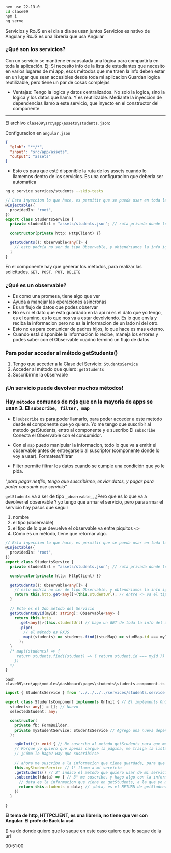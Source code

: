 ```bash
nvm use 22.13.0
cd clase09
npm i
ng serve
```

Servicios y RxJS en el dia a dia se usan juntos
Servicios es nativo de Angular y RxJS es una libreria que usa Angular

### ¿Qué son los servicios?

Con un servicio se mantiene encapsulada una lógica para compartirla en toda la aplicación.
Ej: Si necesito info de la lista de estudiantes que necesito en varios lugares de mi app, esos métodos que me traen la info deben estar en un lugar que sean accesibles desde toda mi aplicacion
Guardan logica reutilizable, pero tiene un par de cosas complejas

- Ventajas: Tengo la logica y datos centralizados. No solo la logica, sino la logica y los datos que llama. Y es reutilizable. Mediante la inyeccion de dependencias llamo a este servicio, que inyecto en el constructor del componente

<hr/>

El archivo `clase09\src\app\assets\students.json`:

Configuracion en `angular.json`

```json
{
  "glob": "**/*",
  "input": "src/app/assets",
  "output": "assets"
}
```

- Esto es para que esté disponible la ruta de los assets cuando lo llamemos dentro de los servicios. Es una configuracion que deberia ser automatica

```bash
ng g service services/students --skip-tests
```

```ts
// Esta inyeccion lo que hace, es permitir que se pueda usar en toda la app
@Injectable({
  providedIn: "root",
})
export class StudentsService {
  private studentUrl = "assets/students.json"; // ruta privada donde tengo la data. Algún dia va a ser de una API

  constructor(private http: HttpClient) {}

  getStudents(): Observable<any[]> {
    // esto podría no ser de tipo Observable, y obtendriamos la info igual. pero no es cómo se trabaja en angular
  }
}
```

En el componente hay que generar los métodos, para realizar las solicitudes. `GET, POST, PUT, DELETE`

### ¿Qué es un observable?

- Es como una promesa, tiene algo que ver
- Ayuda a manejar las operaciones asincronas
- Es un flujo de datos que podes observar
- No es ni el dato que está guardado en la api ni es el dato que yo tengo, es el camino, es lo que nos va a estar devolviendo. Es lo que envía y reciba la informacion pero no es la informacion de un lado ni del otro.
- Esto no es para comunicar de padres hijos, lo que hace es mas externo.
- Cuando está disponible la información lo recibe, maneja los errores y podes saber con el Observable cuadno terminó un flujo de datos

### Para poder acceder al método getStudents()

1. Tengo que acceder a la Clase del Servicio: `StudentsService`
2. Acceder al método que quiero: `getStudents`
3. Suscribirme la observable

### ¡Un servicio puede devolver muchos métodos!

### Hay `métodos` comunes de rxjs que en la mayoria de apps se usan 3. El `subscribe, filter, map`

- El `subscribe` es para poder llamarlo, para poder acceder a este metodo desde el componente que yo quiera. Yo me tengo que suscribir al metodo getStudents, entro al componente y e suscribo
  El `subscribe` Conecta el Observable con el consumidor.

- Con el `map` puedo manipular la informacion, todo lo que va a emitir el observable antes de entregarselo al suscriptor (componente donde lo voy a usar). Formatear/filtrar

- Filter permite filtrar los datos cuando se cumple una condición que yo le pida.

"_para pagar netflix, tengo que suscribirme, enviar datos, y pagar para poder consumir ese servicio_"

`getStudents` va a ser de tipo `_observable_`,
¿Pero que es lo que va a devolver el observable ?
yo tengo que armar el servicio, pero para armar el servicio hay pasos que seguir

1. nombre
2. el tipo (observable)
3. el tipo de lo que devuelve el observable va entre piquitos <>
4. Cómo es un método, tiene que retornar algo.

```ts
// Esta inyeccion lo que hace, es permitir que se pueda usar en toda la app
@Injectable({
  providedIn: "root",
})
export class StudentsService {
  private studentUrl = "assets/students.json"; // ruta privada donde tengo la data. Algún dia va a ser de una API

  constructor(private http: HttpClient) {}

  getStudents(): Observable<any[]> {
    // esto podría no ser de tipo Observable, y obtendriamos la info igual. pero no es cómo se trabaja en angular
    return this.http.get<any[]>(this.studentUrl); // entre <> va el tipo que va a devolver, y entre () va de donde quiero que saque la info
  }

  // Este es el 2do método del Servicio
  getStudentsById(myId: string): Observable<any> {
    return this.http
      .get<any[]>(this.studentUrl) // hago un GET de toda la info del archivo, para despues filtrarla
      .pipe(
        // el método es RXJS
        map((students) => students.find((studMap) => studMap.id === myId)) // este map es de RXJS
      );
  }
  /* map((students) => {
     return students.find((student) => { return student.id === myId })
    })
  */
}
```

`bash clase09\src\app\modules\dashboard\pages\students\students.component.ts`

```ts
import { StudentsService } from '../../../../services/students.service'; // importé MI servicio

export class StudentsComponent implements OnInit { // El implements OnInit lo poneen esta clase
  students: any[] = []; // Nuevo
  selectedStudent: any;

  constructor(
    private fb: FormBuilder,
    private myStudentService: StudentsService // Agrego una nueva dependencia. importé MI servicio.
  );

    ngOnInit(): void { // Me suscribo al metodo getStudents para que me traiga la lista de estudiantes.
    // Porque yo quiero que apenas cargue la página, me traiga la lista de estudiantes que está guardada en el Observable. 
    // ¿Cómo lo hago? Hay que suscribirse 
    
    // ahora me suscribo a la informacion que tiene guardada, para que retorne algo 
    this.myStudentService // 1° llamo a mi servicio
    .getStudents() // 2° indico el método que quiero usar de mi servicio
    .subscribe((data) => { // 3° me suscribo, y hago algo con la informacion que me devuelve
      // data es la informacion que viene en getStudents, a la que yo me suscribo para recibir 
      return this.students = data; // ¡data, es el RETURN de getStudents! y se lo estoy asignando a mi variable this.students que es la que uso para mostrar en la Vista
    })
  }

}
```

**El tema de http, HTTPCLIENT, es una libreria, no tiene que ver con Angular. El profe de Back la usó**

() va de donde quiero que lo saque
en este caso quiero que lo saque de la url

00:51:00